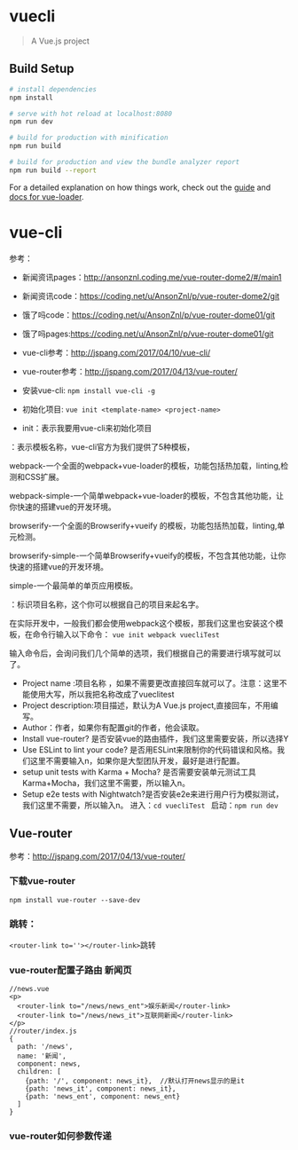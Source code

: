 # vuecli

> A Vue.js project

## Build Setup

``` bash
# install dependencies
npm install

# serve with hot reload at localhost:8080
npm run dev

# build for production with minification
npm run build

# build for production and view the bundle analyzer report
npm run build --report
```

For a detailed explanation on how things work, check out the [guide](http://vuejs-templates.github.io/webpack/) and [docs for vue-loader](http://vuejs.github.io/vue-loader).




# vue-cli
参考：
- 新闻资讯pages：http://ansonznl.coding.me/vue-router-dome2/#/main1
- 新闻资讯code：https://coding.net/u/AnsonZnl/p/vue-router-dome2/git
- 饿了吗code：https://coding.net/u/AnsonZnl/p/vue-router-dome01/git
- 饿了吗pages:https://coding.net/u/AnsonZnl/p/vue-router-dome01/git
- vue-cli参考：http://jspang.com/2017/04/10/vue-cli/
- vue-router参考：http://jspang.com/2017/04/13/vue-router/

- 安装vue-cli: 	`npm install vue-cli -g`
- 初始化项目: `vue init <template-name> <project-name>`
- init：表示我要用vue-cli来初始化项目

<template-name>：表示模板名称，vue-cli官方为我们提供了5种模板，

webpack-一个全面的webpack+vue-loader的模板，功能包括热加载，linting,检测和CSS扩展。

webpack-simple-一个简单webpack+vue-loader的模板，不包含其他功能，让你快速的搭建vue的开发环境。

browserify-一个全面的Browserify+vueify 的模板，功能包括热加载，linting,单元检测。

browserify-simple-一个简单Browserify+vueify的模板，不包含其他功能，让你快速的搭建vue的开发环境。

simple-一个最简单的单页应用模板。

<project-name>：标识项目名称，这个你可以根据自己的项目来起名字。

在实际开发中，一般我们都会使用webpack这个模板，那我们这里也安装这个模板，在命令行输入以下命令：
`vue init webpack vuecliTest`

输入命令后，会询问我们几个简单的选项，我们根据自己的需要进行填写就可以了。

* Project name :项目名称 ，如果不需要更改直接回车就可以了。注意：这里不能使用大写，所以我把名称改成了vueclitest
* Project description:项目描述，默认为A Vue.js project,直接回车，不用编写。
* Author：作者，如果你有配置git的作者，他会读取。
* Install  vue-router? 是否安装vue的路由插件，我们这里需要安装，所以选择Y
* Use ESLint to lint your code? 是否用ESLint来限制你的代码错误和风格。我们这里不需要输入n，如果你是大型团队开发，最好是进行配置。
* setup unit tests with  Karma + Mocha? 是否需要安装单元测试工具Karma+Mocha，我们这里不需要，所以输入n。
* Setup e2e tests with Nightwatch?是否安装e2e来进行用户行为模拟测试，我们这里不需要，所以输入n。
进入：`cd vuecliTest `
启动：`npm run dev`

## Vue-router

参考：http://jspang.com/2017/04/13/vue-router/

### 下载vue-router
`npm install vue-router --save-dev`
### 跳转：
`<router-link to=''></router-link>`跳转
### vue-router配置子路由 新闻页
```
//news.vue
<p>
  <router-link to="/news/news_ent">娱乐新闻</router-link>
  <router-link to="/news/news_it">互联网新闻</router-link>
</p>
//router/index.js
{
  path: '/news',
  name: '新闻',
  component: news,
  children: [
    {path: '/', component: news_it},  //默认打开news显示的是it
    {path: 'news_it', component: news_it},
    {path: 'news_ent', component: news_ent}
  ]
}
```
### vue-router如何参数传递
